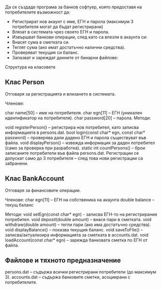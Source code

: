 Да се създаде програма за банков софтуер, която предоставя на потребителите възможност да:
- Регистрират нов акаунт с име, ЕГН и парола (максимум 3 потребителя могат да бъдат регистрирани)
- Влязат в системата чрез своето ЕГН и парола.
- Извършват банкови операции, след като са влезли в акаунта си:
- Внасят сума в сметката си.
- Теглят сума (ако имат достатъчно налични средства).
- Проверяват текущия си баланс.
- Запазват и зареждат данните от бинарни файлове:

Структура на класовете
## **Клас Person**
Отговаря за регистрацията и влизането в системата.

Членове:

char name[50] – име на потребителя.
char egn[11] – ЕГН (уникален идентификатор на потребителя).
char password[20] – парола.
Методи:

void registerPerson() – регистрира нов потребител, като записва информацията в persons.dat.
bool login(const char* egn, const char* password) – проверява дали дадено ЕГН и парола съществуват във файла.
void displayPerson() – извежда информация за даден потребител (само за проверка при разработка).
static int countPersons() – брои записаните потребители във файла persons.dat.
Регистрации се допускат само до 3 потребителя – след това нови регистрации са забранени.

## **Клас BankAccount**
Отговаря за финансовите операции.

Членове:
char egn[11] – ЕГН на собственика на акаунта
double balance – текущ баланс

Методи:
void setEgn(const char* egn) - записва ЕГН-то на регистрирания потребител.
void deposit(double amount) – внася пари в сметката.
void withdraw(double amount) – тегли пари (ако има достатъчно средства).
void displayBalance() – показва текущия баланс.
void saveToFile() – записва/актуализира информацията за сметката в accounts.dat.
void loadAccount(const char* egn) – зарежда банковата сметка по ЕГН от файла.

## **Файлове и тяхното предназначение**
persons.dat – съдържа всички регистрирани потребители (до максимум 3).
accounts.dat – съдържа банковите сметки, асоциирани с потребителите.